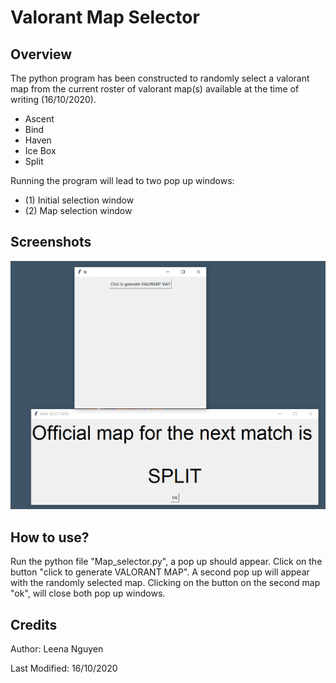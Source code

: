 # Valorant Map Selector

## Overview
The python program has been constructed to randomly select a valorant map from the current roster of valorant map(s) available at the time of writing (16/10/2020). 

  - Ascent
  - Bind
  - Haven
  - Ice Box
  - Split

Running the program will lead to two pop up windows:

  - (1) Initial selection window
  - (2) Map selection window

## Screenshots
![screenshot](screenshot.PNG?raw=true "Sceenshot")

## How to use?
Run the python file "Map_selector.py", a pop up should appear. Click on the button "click to generate VALORANT MAP". A second pop up will appear with the randomly selected map. Clicking on the button on the second map "ok", will close both pop up windows.

## Credits
Author: Leena Nguyen

Last Modified: 16/10/2020
